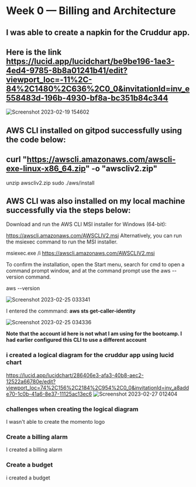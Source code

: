 # Week 0 — Billing and Architecture

## I was able to create a napkin for the Cruddur app. 
## Here is the link https://lucid.app/lucidchart/be9be196-1ae3-4ed4-9785-8b8a01241b41/edit?viewport_loc=-11%2C-84%2C1480%2C636%2C0_0&invitationId=inv_e558483d-196b-4930-bf8a-bc351b84c344

![Screenshot 2023-02-19 154602](https://user-images.githubusercontent.com/76499525/219990622-c5bc7712-13c8-4490-86a1-c27cac117b11.png)

## AWS CLI installed on gitpod successfully using the code below: 
##  curl "https://awscli.amazonaws.com/awscli-exe-linux-x86_64.zip" -o "awscliv2.zip"
unzip awscliv2.zip
sudo ./aws/install

## AWS CLI was also installed on my local machine successfully via the steps below:
Download and run the AWS CLI MSI installer for Windows (64-bit):

https://awscli.amazonaws.com/AWSCLIV2.msi
Alternatively, you can run the msiexec command to run the MSI installer.

msiexec.exe /i https://awscli.amazonaws.com/AWSCLIV2.msi

To confirm the installation, open the Start menu, search for cmd to open a command prompt window, and at the command prompt use the aws --version command. 

aws --version

![Screenshot 2023-02-25 033341](https://user-images.githubusercontent.com/76499525/221332030-4027ddb3-faa2-4ae5-b649-e41d7f16c6b0.png)


I entered the commmand: **aws sts get-caller-identity**

![Screenshot 2023-02-25 034336](https://user-images.githubusercontent.com/76499525/221332263-ebc98409-d238-40b3-879b-55c5739041db.png)

**Note that the account id here is not what I am using for the bootcamp. I had earlier configured this CLI to use a different account**

### i created a logical diagram for the cruddur app using lucid chart

https://lucid.app/lucidchart/286406e3-afa3-40b8-aec2-12522a66780e/edit?viewport_loc=74%2C156%2C2184%2C954%2C0_0&invitationId=inv_a8adde70-1c0b-41a6-8e37-11125ac13ec6
![Screenshot 2023-02-27 012404](https://user-images.githubusercontent.com/76499525/221446850-c820f197-cef5-4b1c-a956-6685c7b7aa5d.png)



### challenges when creating the logical diagram

I wasn't able to create the momento logo

### Create a billing alarm

I created a billing alarm

### Create a budget 
i created a budget
